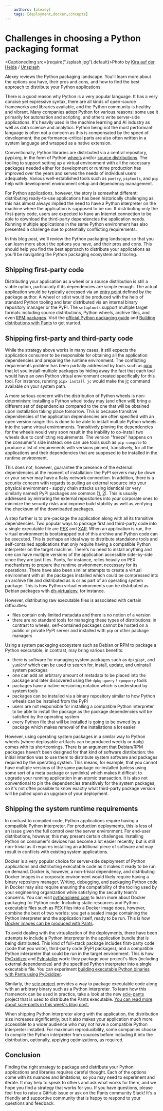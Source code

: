 ```yaml
---
    authors: [alexey]
    tags: [deployment,docker,concepts]
---
```


# Challenges in choosing a Python packaging format

<CaptionedImg src={require("./splash.jpg").default}>Photo by [Kira auf der Heide](https://unsplash.com/@kadh?utm_source=ghost&utm_medium=referral&utm_campaign=api-credit) / [Unsplash](https://unsplash.com/?utm_source=ghost&utm_medium=referral&utm_campaign=api-credit)</CaptionedImg>

Alexey reviews the Python packaging landscape. You'll learn more about the options you have, their pros and cons, and how to find the best approach to distribute your Python applications.

<!--truncate-->

There is a good reason why Python is a very popular language. It has a very concise yet expressive syntax, there are all kinds of open-source frameworks and libraries available, and the Python community is healthy and vibrant. Many companies adopt Python for various reasons: some use it primarily for automation and scripting, and others write server-side applications. It's heavily used in the machine learning and AI industry as well as data science and analytics. Python being not the most performant language is often not a concern as this is compensated by the speed of development; the performance-critical parts are also often written in a system language and wrapped as a native extension.

Conventionally, Python libraries are distributed via a central repository, pypi.org, in the form of Python [wheels](https://packaging.python.org/en/latest/glossary/#term-Wheel) and/or [source distributions](https://packaging.python.org/en/latest/glossary/#term-Source-Distribution-or-sdist). The tooling to support setting up a virtual environment with all the necessary packages needed either for development or runtime production has improved over the years and serves the needs of individual users adequately. Various well-established tools such as `poetry`, `piptools`, and `pip` help with development environment setup and dependency management.

For Python applications, however, the story is somewhat different: distributing ready-to-use applications has been historically challenging as this has almost always implied the need to have a Python interpreter on the machine where the application is supposed to be run. If distributing only the first-party code, users are expected to have an Internet connection to be able to download the third-party dependencies the application needs. Running multiple applications in the same Python environment has also presented a challenge due to potentially conflicting requirements.

In this blog post, we'll review the Python packaging landscape so that you can learn more about the options you have, and their pros and cons. This should help you find the best approach to distribute your applications as you'll be navigating the Python packaging ecosystem and tooling.

## Shipping first-party code

Distributing your application as a wheel or a source distribution is still a viable option, particularly if its dependencies are simple enough. The actual application would be typically accessed via an [entry point](https://setuptools.pypa.io/en/latest/userguide/entry_point.html) defined by the package author. A wheel or sdist would be produced with the help of standard Python tooling and later distributed via an internal binary repository manager or the PyPI. The `setuptools` support multiple target formats including source distributions, Python wheels, archive files, and even [RPM packages](https://setuptools.pypa.io/en/latest/deprecated/distutils/builtdist.html#creating-rpm-packages). Visit the [official Python packaging guide](https://packaging.python.org/en/latest/tutorials/packaging-projects/) and [Building distributions with Pants](https://www.pantsbuild.org/docs/python-distributions) to get started.

## Shipping first-party and third-party code

While the strategy above works in many cases, it still expects the application consumer to be responsible for obtaining all the application dependencies and preparing the runtime environment. The conflicting requirements problem has been partially addressed by tools such as [pipx](https://pypa.github.io/pipx/) that let you install multiple packages by hiding away the fact that each tool would have an own Python virtual environment created specifically for this tool. For instance, running `pipx install jc` would make the [jc](https://github.com/kellyjonbrazil/jc) command available on your system path.

A more serious concern with the distribution of Python wheels is non-determinism: installing a Python wheel today may (and often will) bring a different set of dependencies compared to the one that will be obtained upon installation taking place tomorrow. This is because transitive dependencies of the application dependencies are often specified with an open version range: this is done to be able to install multiple Python wheels into the same virtual environments. Transitively pinning the dependencies for the wheels would very soon result in the inability to co-install two wheels due to conflicting requirements. The version "freeze" happens on the consumer's side instead: one can use tools such as `pip-compile` to produce a list of requirements with versions pinned, transitively, for all the applications and their dependencies that are supposed to be installed in the runtime environment.

This does not, however, guarantee the presence of the external dependencies at the moment of installation: the PyPI servers may be down or your server may have a flaky network connection. In addition, there is a security concern with regards to pulling an external resource into your physical environment - supply chain attacks using identical (or very similarly named) PyPI packages are common ([1](https://www.fortinet.com/blog/threat-research/supply-chain-attack-using-identical-pypi-packages-colorslib-httpslib-libhttps), [2](https://www.bitdefender.com/blog/hotforsecurity/supply-chain-attack-detected-in-pypi-library/)). This is usually addressed by mirroring the external repositories into your corporate ones to minimize the security risks and improve build stability as well as verifying the checksum of the downloaded packages.

A step further is to pre-package the application along with all its transitive dependencies. Two popular ways to package first and third-party code into a single executable file are [PEX](https://github.com/pantsbuild/pex) and [XAR](https://github.com/facebookincubator/xar). When an application is run, the virtual environment is bootstrapped out of this archive and Python code can be executed. This is perhaps an ideal way to distribute standalone tools and self-contained applications that only require having a compatible Python interpreter on the target machine. There's no need to install anything and one can have multiple versions of the application accessible side-by-side since they are just files. Pants, for instance, relies heavily on PEX mechanisms to prepare the runtime environment necessary for its operations. There have also been similar attempts to create a virtual environment with all the packages installed which could be compressed into an archive file and distributed as is or as part of an operating system package. This is how Python virtual environments can be distributed as Debian packages with [dh-virtualenv](https://github.com/spotify/dh-virtualenv), for instance.

However, distributing raw executable files is associated with certain difficulties:

- files contain only limited metadata and there is no notion of a version
- there are no standard tools for managing these types of distributions: in contrast to wheels, self-contained packages cannot be hosted on a public or private PyPI server and installed with `pip` or other package managers

Using a system packaging ecosystem such as Debian or RPM to package a Python executable, in contrast, may bring various benefits:

- there is software for managing system packages such as `dpkg`/`apt`, and `yum`/`dnf` which can be used to search for, install, update, and uninstall system packages
- one can add an arbitrary amount of metadata to be placed into the package and later discovered using the `dpkg-query` / `rpmquery` tools
- packages have a native versioning notation which is understood by system tools
- packages can be installed via a binary repository similar to how Python wheels can be installed from the PyPI
- users are not responsible for installing a compatible Python interpreter to be able to install the package as the package dependencies will be satisfied by the operating system
- every Python file that will be installed is going to be owned by a package which makes removal of the installations a lot easier

However, using operating system packages in a similar way to Python wheels (where deployable artifacts can be produced weekly or daily) comes with its shortcomings. There is an argument that Debian/RPM packages haven't been designed for that kind of software distribution: the initial intention was to use them to distribute system software and packages required by the operating system. This means, for example, that you cannot have multiple versions of the same package co-installed (unless using some sort of a meta package or symlinks) which makes it difficult to upgrade your running application in an atomic transaction. It is also not conventional to pin the dependencies transitively for the system packages, so it's not often possible to know exactly what third-party package version will be pulled upon an upgrade of your deployment.

## Shipping the system runtime requirements

In contrast to compiled code, Python applications require having a compatible Python interpreter. For production deployments, this is less of an issue given the full control over the server environment. For end-user distributions, however, this may present certain challenges. Installing Python on consumer's devices has become a lot easier recently, but is still non-trivial as it requires installing an additional piece of software and may result in conflicts with existing system applications.

Docker is a very popular choice for server-side deployment of Python applications and distributing executable code as it makes it ready to be run on demand. Docker is, however, a non-trivial dependency, and distributing Docker images in a corporate environment would likely require having a binary repository manager. Writing, debugging, and packaging Python code in Docker may also require ensuring the compatibility of the tooling used by your engineering organization while satisfying the security team's concerns. You can visit [pythonspeed.com](https://pythonspeed.com/docker/) to learn more about Docker packaging for Python code. Including static resources and Python executable files such as PEX files into a Docker image does, however, combine the best of two worlds: you get a sealed image containing the Python interpreter and the application itself, ready to be run. This is how [Docker images can be produced with Pants](https://www.pantsbuild.org/docs/docker).

To avoid dealing with the virtualization of the deployments, there have been attempts to include a Python interpreter in the application bundle that is being distributed. This kind of full-stack package includes first-party code (code that you write), third-party code (PyPI packages), and a compatible Python interpreter that could be run in the target environment. This is how [PyOxidizer](https://github.com/indygreg/PyOxidizer) and [PyInstaller](https://github.com/pyinstaller/pyinstaller) work: they package your project's files (including external dependencies) and the specified Python interpreter into a single executable file. You can experiment [building executable Python binaries with Pants using PyOxidizer](https://www.pantsbuild.org/docs/pyoxidizer).

Similarly, the [scie project](https://github.com/a-scie/jump) provides a way to package executable code along with an arbitrary binary such as a Python interpreter. To learn how this framework can be used in practice, take a look at the new [scie-pants](https://github.com/pantsbuild/scie-pants) project that is used to distribute the Pants executable. [You can read more about scie-pants in this week's blog post.](__GHOST_URL__/the-pants-launcher-binary-a-much-simpler-way-to-install-and-run-pants)

When shipping Python interpreter along with the application, the distribution size increases significantly, but it also makes your application much more accessible to a wider audience who may not have a compatible Python interpreter installed. For maximum reproducibility, some companies choose to compile the Python interpreter from sources before including it into the distribution, optionally, applying optimizations, as required.

## Conclusion

Finding the right strategy to package and distribute your Python applications and libraries requires careful thought. Each of the options come with its nuances and limitations, so you may need to experiment and iterate. It may help to speak to others and ask what works for them, and we hope you find a strategy that works for you. If you have questions, please feel free to raise a GitHub issue or ask on the Pants community Slack! It's a friendly and supportive community that is happy to respond to your questions and feedback.